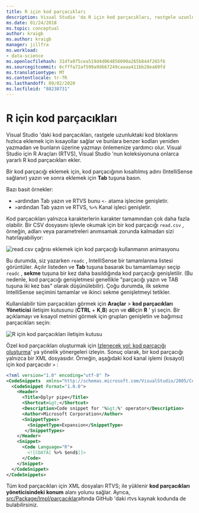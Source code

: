 ```yaml
---
title: R için kod parçacıkları
description: Visual Studio 'da R için kod parçacıkları, rastgele uzunluktaki kod bloklarını hızlı bir şekilde eklemeye yönelik kısayollar sağlar. bu şekilde, benzer kodların üzerine ve sonuna tekrar yazılanı önlemenize yardımcı olur
ms.date: 01/24/2018
ms.topic: conceptual
author: kraigb
ms.author: kraigb
manager: jillfra
ms.workload:
- data-science
ms.openlocfilehash: 31dfa975cea519d4d064856090a265b844f265f6
ms.sourcegitcommit: 6cfffa72af599a9d667249caaaa411bb28ea69fd
ms.translationtype: MT
ms.contentlocale: tr-TR
ms.lasthandoff: 09/02/2020
ms.locfileid: "88238731"
---
```

# <a name="code-snippets-for-r"></a>R için kod parçacıkları

Visual Studio 'daki kod parçacıkları, rastgele uzunluktaki kod bloklarını hızlıca eklemek için kısayollar sağlar ve bunlara benzer kodları yeniden yazmadan ve bunların üzerine yazmayı önlemenize yardımcı olur. Visual Studio için R Araçları (RTVS), Visual Studio 'nun koleksiyonuna onlarca yararlı R kod parçacıkları ekler.

Bir kod parçacığı eklemek için, kod parçacığının kısaltılmış adını (IntelliSense sağlanır) yazın ve sonra eklemek için **Tab** tuşuna basın.

Bazı basit örnekler:

- `=`ardından Tab yazın ve RTVS bunu `<-` atama işlecine genişletir.
- `>`ardından Tab yazın ve RTVS, `%>%` Kanal işleci genişletir.

Kod parçacıkları yalnızca karakterlerin karakter tamamından çok daha fazla olabilir. Bir CSV dosyasını işlevle okumak için bir kod parçacığı `read.csv` , örneğin, adları veya parametreleri anımsamak zorunda kalmadan sizi hatırlayabiliyor:

![read.csv çağrısı eklemek için kod parçacığı kullanmanın animasyonu](media/code-snippet-expansion.gif)

Bu durumda, siz yazarken `readc` , IntelliSense bir tamamlanma listesi görüntüler. Açılır listeden ve **Tab** tuşuna basarak bu tamamlamayı seçip `readc` , **sekme** tuşuna bir kez daha basıldığında kod parçacığı genişletilir. (Bu nedenle, kod parçacığı genişletmesi genellikle "parçacığı yazın ve TAB tuşuna iki kez bas" olarak düşünülebilir). Çoğu durumda, ilk sekme IntelliSense seçimini tamamlar ve ikinci sekme genişletmeyi tetikler.

Kullanılabilir tüm parçacıkları görmek için **Araçlar**  >  **kod parçacıkları Yöneticisi** iletişim kutusunu (**CTRL** + **K**,**B**) açın ve **dil**için **R** ' yi seçin. Bir açıklamayı ve kısayol metnini görmek için grupları genişletin ve bağımsız parçacıkları seçin:

![R için kod parçacıkları iletişim kutusu](media/code-snippet-dialog.png)

Özel kod parçacıkları oluşturmak için [Izlenecek yol: kod parçacığı oluşturma](../ide/walkthrough-creating-a-code-snippet.md)' ya yönelik yönergeleri izleyin. Sonuç olarak, bir kod parçacığı yalnızca bir XML dosyasıdır. Örneğin, aşağıdaki kod kanal işlemi (kısayol) için kod parçacıdır `>` :

```xml
<?xml version="1.0" encoding="utf-8" ?>
<CodeSnippets  xmlns="http://schemas.microsoft.com/VisualStudio/2005/CodeSnippet">
  <CodeSnippet Format="1.0.0">
    <Header>
      <Title>Dplyr pipe</Title>
      <Shortcut>&gt;</Shortcut>
      <Description>Code snippet for '%&gt;%' operator</Description>
      <Author>Microsoft Corporation</Author>
      <SnippetTypes>
        <SnippetType>Expansion</SnippetType>
       </SnippetTypes>
    </Header>
    <Snippet>
      <Code Language="R">
        <![CDATA[ %>% $end$]]>
      </Code>
    </Snippet>
  </CodeSnippet>
</CodeSnippets>
```

Tüm kod parçacıkları için XML dosyaları RTVS; ile yüklenir **kod parçacıkları yöneticisindeki** **konum** alanı yolunu sağlar. Ayrıca, [src/Package/Impl/parçacıklar](https://github.com/Microsoft/RTVS/tree/master/src/Package/Impl/Snippets)altında GitHub 'daki rtvs kaynak kodunda de bulabilirsiniz.
